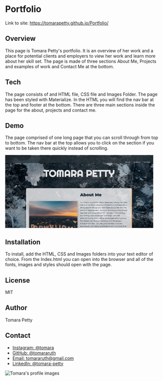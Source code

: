 # Portfolio

Link to site: https://tomarapetty.github.io/Portfolio/

## Overview
This page is Tomara Petty's portfolio. It is an overview of her work and a place for potential clients and employers to view her work and learn more about her skill set. The page is made of three sections About Me, Projects and examples of work and Contact Me at the bottom. 

## Tech
The page consists of and HTML file, CSS file and Images Folder. The page has been styled with Materialize. In the HTML you will find the nav bar at the top and footer at the bottom. There are three main sections inside the page for the about, projects and contact me. 

## Demo 
The page comprised of one long page that you can scroll through from top to bottom. The nav bar at the top allows you to click on the section if you want to be taken there quickly instead of scrolling. 

<a href="https://tomararuth.github.io/Portfolio/" target="_blank"><img src="images/tomsportfolio.gif" alt="portfolio gif"></a>

## Installation
To install, add the HTML, CSS and Images folders into your text editor of choice. From the Index.html you can open into the browser and all of the fonts, images and styles should open with the page.

## License 
MIT

## Author
Tomara Petty 

## Contact 
<ul>
    <li><a href="https://www.instagram.com/tomara/">Instagram: @tomara</a></li>
    <li><a href="https://github.com/tomararuth">GitHub: @tomararuth</a></li>
    <li><a href="mailto:tomararuth@gmail.com">Email: tomararuth@gmail.com</a></li>
    <li><a href="https://www.linkedin.com/in/tomara-petty/">LinkedIn: @tomara-petty</a></li>
</ul>
<img src="images/Tom1.JPG" alt="Tomara's profile images" width="150">

